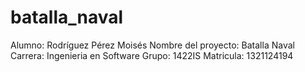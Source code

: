 # batalla_naval
Alumno: Rodríguez Pérez Moisés
Nombre del proyecto: Batalla Naval
Carrera: Ingenieria en Software
Grupo: 1422IS
Matricula: 1321124194
